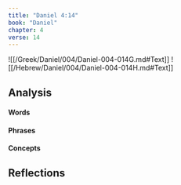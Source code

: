```yaml
---
title: "Daniel 4:14"
book: "Daniel"
chapter: 4
verse: 14
---
```

![[/Greek/Daniel/004/Daniel-004-014G.md#Text]]
![[/Hebrew/Daniel/004/Daniel-004-014H.md#Text]]

## Analysis

#### Words

#### Phrases

#### Concepts

## Reflections
